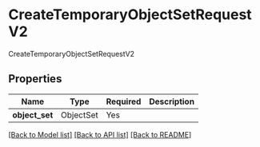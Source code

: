 # CreateTemporaryObjectSetRequestV2

CreateTemporaryObjectSetRequestV2

## Properties
| Name | Type | Required | Description |
| ------------ | ------------- | ------------- | ------------- |
**object_set** | ObjectSet | Yes |  |


[[Back to Model list]](../../../README.md#models-v1-link) [[Back to API list]](../../README.md#documentation-for-api-endpoints) [[Back to README]](../../README.md)
